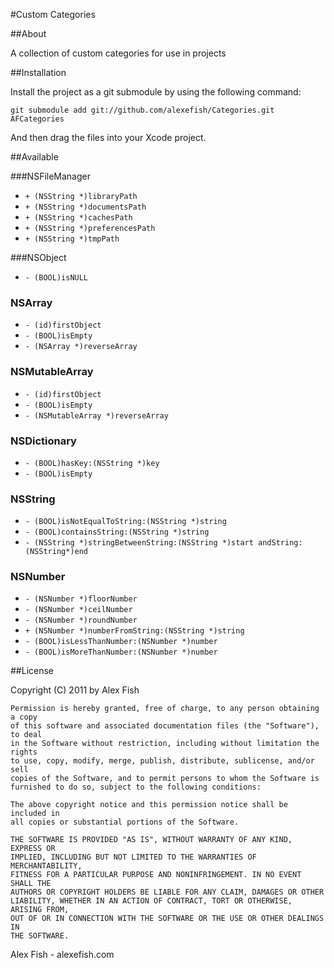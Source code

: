 
#Custom Categories

##About

A collection of custom categories for use in projects

##Installation

Install the project as a git submodule by using the following command:

    git submodule add git://github.com/alexefish/Categories.git AFCategories

And then drag the files into your Xcode project.

##Available

###NSFileManager

* `+ (NSString *)libraryPath`
* `+ (NSString *)documentsPath`
* `+ (NSString *)cachesPath`
* `+ (NSString *)preferencesPath`
* `+ (NSString *)tmpPath`

###NSObject
* `- (BOOL)isNULL`

### NSArray
* `- (id)firstObject`
* `- (BOOL)isEmpty`
* `- (NSArray *)reverseArray`

### NSMutableArray
* `- (id)firstObject`
* `- (BOOL)isEmpty`
* `- (NSMutableArray *)reverseArray`

### NSDictionary
* `- (BOOL)hasKey:(NSString *)key`
* `- (BOOL)isEmpty`

### NSString
* `- (BOOL)isNotEqualToString:(NSString *)string`
* `- (BOOL)containsString:(NSString *)string`
* `- (NSString *)stringBetweenString:(NSString *)start andString:(NSString*)end`

### NSNumber
* `- (NSNumber *)floorNumber`
* `- (NSNumber *)ceilNumber`
* `- (NSNumber *)roundNumber`
* `+ (NSNumber *)numberFromString:(NSString *)string`
* `- (BOOL)isLessThanNumber:(NSNumber *)number`
* `- (BOOL)isMoreThanNumber:(NSNumber *)number`

##License

Copyright (C) 2011 by Alex Fish

    Permission is hereby granted, free of charge, to any person obtaining a copy
    of this software and associated documentation files (the "Software"), to deal
    in the Software without restriction, including without limitation the rights
    to use, copy, modify, merge, publish, distribute, sublicense, and/or sell
    copies of the Software, and to permit persons to whom the Software is
    furnished to do so, subject to the following conditions:

    The above copyright notice and this permission notice shall be included in
    all copies or substantial portions of the Software.

    THE SOFTWARE IS PROVIDED "AS IS", WITHOUT WARRANTY OF ANY KIND, EXPRESS OR
    IMPLIED, INCLUDING BUT NOT LIMITED TO THE WARRANTIES OF MERCHANTABILITY,
    FITNESS FOR A PARTICULAR PURPOSE AND NONINFRINGEMENT. IN NO EVENT SHALL THE
    AUTHORS OR COPYRIGHT HOLDERS BE LIABLE FOR ANY CLAIM, DAMAGES OR OTHER
    LIABILITY, WHETHER IN AN ACTION OF CONTRACT, TORT OR OTHERWISE, ARISING FROM,
    OUT OF OR IN CONNECTION WITH THE SOFTWARE OR THE USE OR OTHER DEALINGS IN
    THE SOFTWARE.

Alex Fish - alexefish.com
